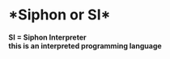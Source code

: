 <h1>*Siphon or SI*</h1>

<p><strong>SI = Siphon Interpreter <br> this is an interpreted programming language </strong></p>